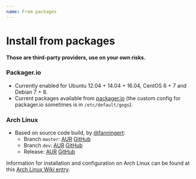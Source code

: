 ```yaml
---
name: From packages
---
```


# Install from packages

**Those are third-party providers, use on your own risks.**

### Packager.io

- Currently enabled for Ubuntu 12.04 + 14.04 + 16.04, CentOS 6 + 7 and Debian 7 + 8.
- Current packages available from [packager.io](https://packager.io/gh/pkgr/gogs) (the custom config for packager.io sometimes is in `/etc/default/gogs`).

### Arch Linux

- Based on source code build, by [@fanningert](https://github.com/fanningert):
	- Branch `master`: [AUR](https://aur.archlinux.org/packages/gogs-git/) [GitHub](https://github.com/fanningert/PKGBUILDs/tree/master/aur/gogs-git)
	- Branch `dev`: [AUR](https://aur.archlinux.org/packages/gogs-git-dev/) [GitHub](https://github.com/fanningert/PKGBUILDs/tree/master/aur/gogs-git-dev)
	- Release: [AUR](https://aur.archlinux.org/packages/gogs/) [GitHub](https://github.com/fanningert/PKGBUILDs/tree/master/aur/gogs)

Information for installation and configuration on Arch Linux can be found at this [Arch Linux Wiki entry](https://wiki.archlinux.org/index.php/Gogs).
